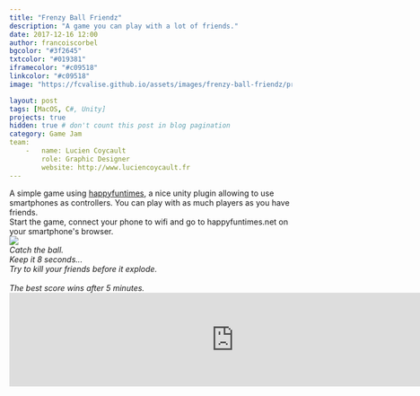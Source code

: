 ```yaml
---
title: "Frenzy Ball Friendz"
description: "A game you can play with a lot of friends."
date: 2017-12-16 12:00
author: francoiscorbel
bgcolor: "#3f2645"
txtcolor: "#019381"
iframecolor: "#c09518"
linkcolor: "#c09518"
image: "https://fcvalise.github.io/assets/images/frenzy-ball-friendz/project.gif"

layout: post
tags: [MacOS, C#, Unity]
projects: true
hidden: true # don't count this post in blog pagination
category: Game Jam
team:
    -   name: Lucien Coycault
        role: Graphic Designer
        website: http://www.luciencoycault.fr
---
```

<div class="text justify general-margin">
A simple game using <a alt="http://docs.happyfuntimes.net" href="http://docs.happyfuntimes.net/" _target="_blank">happyfuntimes</a>, a nice unity plugin allowing to use smartphones as controllers. You can play with as much players as you have friends.
</div>


<div class="text justify general-margin">
Start the game, connect your phone to wifi and go to happyfuntimes.net on your smartphone's browser.
</div>

<img src="{{ site.url }}/assets/images/frenzy-ball-friendz/banner.png">

<div class="text general-margin"><i>
Catch the ball.<br>
Keep it 8 seconds...<br>
Try to kill your friends before it explode.<br><br>
The best score wins after 5 minutes.<br>
</i></div>

<div class="general-margin">
<iframe frameborder="0" src="https://itch.io/embed/212919?bg_color=3f2645&amp;fg_color=019381&amp;link_color=c09518&amp;border_color=c09518" width="800" height="167"></iframe>
</div>
